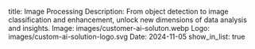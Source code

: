 title: Image Processing
Description: From object detection to image classification and enhancement, unlock new dimensions of data analysis and insights.
Image: images/customer-ai-soluton.webp
Logo: images/custom-ai-solution-logo.svg
Date: 2024-11-05
show_in_list: true